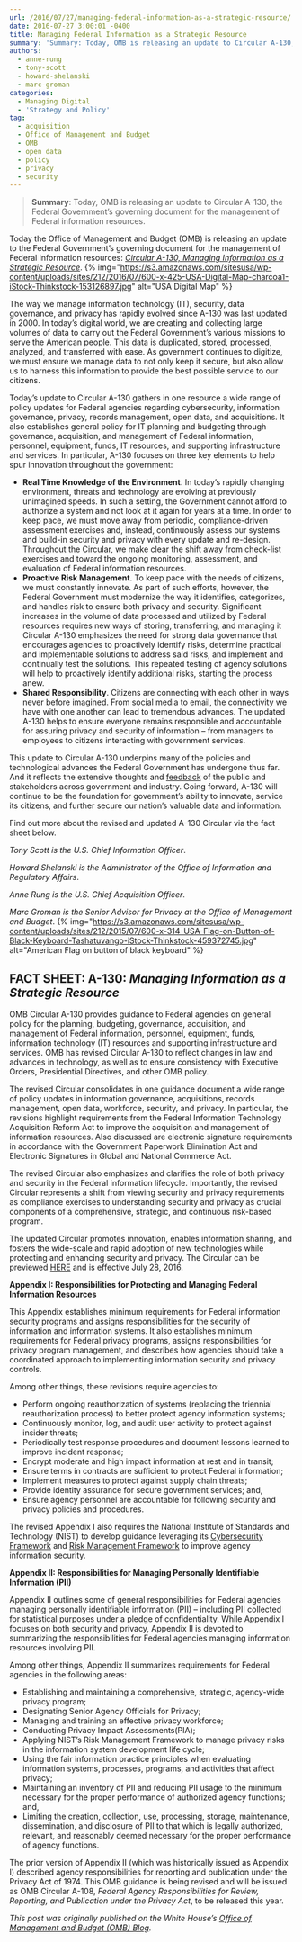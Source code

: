 ```yaml
---
url: /2016/07/27/managing-federal-information-as-a-strategic-resource/
date: 2016-07-27 3:00:01 -0400
title: Managing Federal Information as a Strategic Resource
summary: 'Summary: Today, OMB is releasing an update to Circular A-130, the Federal Government&rsquo;s governing document for the management of Federal information resources. Today the Office of Management and Budget (OMB) is releasing an update to the Federal Government&rsquo;s governing document for the management of Federal information resources: Circular A-130, Managing Information as a Strategic Resource.'
authors:
  - anne-rung
  - tony-scott
  - howard-shelanski
  - marc-groman
categories:
  - Managing Digital
  - 'Strategy and Policy'
tag:
  - acquisition
  - Office of Management and Budget
  - OMB
  - open data
  - policy
  - privacy
  - security
---
```


> **Summary**: Today, OMB is releasing an update to Circular A-130, the Federal Government’s governing document for the management of Federal information resources.

Today the Office of Management and Budget (OMB) is releasing an update to the Federal Government’s governing document for the management of Federal information resources: [_Circular A-130, Managing Information as a Strategic Resource_](https://s3.amazonaws.com/public-inspection.federalregister.gov/2016-17872.pdf). {% img="https://s3.amazonaws.com/sitesusa/wp-content/uploads/sites/212/2016/07/600-x-425-USA-Digital-Map-charcoa1-iStock-Thinkstock-153126897.jpg" alt="USA Digital Map" %} 

The way we manage information technology (IT), security, data governance, and privacy has rapidly evolved since A-130 was last updated in 2000. In today’s digital world, we are creating and collecting large volumes of data to carry out the Federal Government’s various missions to serve the American people. This data is duplicated, stored, processed, analyzed, and transferred with ease. As government continues to digitize, we must ensure we manage data to not only keep it secure, but also allow us to harness this information to provide the best possible service to our citizens.

Today’s update to Circular A-130 gathers in one resource a wide range of policy updates for Federal agencies regarding cybersecurity, information governance, privacy, records management, open data, and acquisitions. It also establishes general policy for IT planning and budgeting through governance, acquisition, and management of Federal information, personnel, equipment, funds, IT resources, and supporting infrastructure and services. In particular, A-130 focuses on three key elements to help spur innovation throughout the government:

  * **Real Time Knowledge of the Environment**. In today’s rapidly changing environment, threats and technology are evolving at previously unimagined speeds. In such a setting, the Government cannot afford to authorize a system and not look at it again for years at a time. In order to keep pace, we must move away from periodic, compliance-driven assessment exercises and, instead, continuously assess our systems and build-in security and privacy with every update and re-design. Throughout the Circular, we make clear the shift away from check-list exercises and toward the ongoing monitoring, assessment, and evaluation of Federal information resources.
  * **Proactive Risk Management**. To keep pace with the needs of citizens, we must constantly innovate. As part of such efforts, however, the Federal Government must modernize the way it identifies, categorizes, and handles risk to ensure both privacy and security. Significant increases in the volume of data processed and utilized by Federal resources requires new ways of storing, transferring, and managing it Circular A-130 emphasizes the need for strong data governance that encourages agencies to proactively identify risks, determine practical and implementable solutions to address said risks, and implement and continually test the solutions. This repeated testing of agency solutions will help to proactively identify additional risks, starting the process anew.
  * **Shared Responsibility**. Citizens are connecting with each other in ways never before imagined. From social media to email, the connectivity we have with one another can lead to tremendous advances. The updated A-130 helps to ensure everyone remains responsible and accountable for assuring privacy and security of information – from managers to employees to citizens interacting with government services.

This update to Circular A-130 underpins many of the policies and technological advances the Federal Government has undergone thus far. And it reflects the extensive thoughts and [feedback](https://www.whitehouse.gov/blog/2015/10/20/modernizing-federal-information-policy) of the public and stakeholders across government and industry. Going forward, A-130 will continue to be the foundation for government’s ability to innovate, service its citizens, and further secure our nation’s valuable data and information.

Find out more about the revised and updated A-130 Circular via the fact sheet below.

_Tony Scott is the U.S. Chief Information Officer_.

_Howard Shelanski is the Administrator of the Office of Information and Regulatory Affairs_.

_Anne Rung is the U.S. Chief Acquisition Officer_.

_Marc Groman is the Senior Advisor for Privacy at the Office of Management and Budget_. {% img="https://s3.amazonaws.com/sitesusa/wp-content/uploads/sites/212/2015/07/600-x-314-USA-Flag-on-Button-of-Black-Keyboard-Tashatuvango-iStock-Thinkstock-459372745.jpg" alt="American Flag on button of black keyboard" %} 

<div>
  <h2 class="rtecenter">
    FACT SHEET: A-130: <em>Managing Information as a Strategic Resource</em>
  </h2>
</div>

OMB Circular A-130 provides guidance to Federal agencies on general policy for the planning, budgeting, governance, acquisition, and management of Federal information, personnel, equipment, funds, information technology (IT) resources and supporting infrastructure and services. OMB has revised Circular A-130 to reflect changes in law and advances in technology, as well as to ensure consistency with Executive Orders, Presidential Directives, and other OMB policy.

The revised Circular consolidates in one guidance document a wide range of policy updates in information governance, acquisitions, records management, open data, workforce, security, and privacy. In particular, the revisions highlight requirements from the Federal Information Technology Acquisition Reform Act to improve the acquisition and management of information resources. Also discussed are electronic signature requirements in accordance with the Government Paperwork Elimination Act and Electronic Signatures in Global and National Commerce Act.

The revised Circular also emphasizes and clarifies the role of both privacy and security in the Federal information lifecycle. Importantly, the revised Circular represents a shift from viewing security and privacy requirements as compliance exercises to understanding security and privacy as crucial components of a comprehensive, strategic, and continuous risk-based program.

The updated Circular promotes innovation, enables information sharing, and fosters the wide-scale and rapid adoption of new technologies while protecting and enhancing security and privacy. The Circular can be previewed [HERE](https://s3.amazonaws.com/public-inspection.federalregister.gov/2016-17872.pdf) and is effective July 28, 2016.

**Appendix I: Responsibilities for Protecting and Managing Federal Information Resources**

This Appendix establishes minimum requirements for Federal information security programs and assigns responsibilities for the security of information and information systems. It also establishes minimum requirements for Federal privacy programs, assigns responsibilities for privacy program management, and describes how agencies should take a coordinated approach to implementing information security and privacy controls.

Among other things, these revisions require agencies to:

  * Perform ongoing reauthorization of systems (replacing the triennial reauthorization process) to better protect agency information systems;
  * Continuously monitor, log, and audit user activity to protect against insider threats;
  * Periodically test response procedures and document lessons learned to improve incident response;
  * Encrypt moderate and high impact information at rest and in transit;
  * Ensure terms in contracts are sufficient to protect Federal information;
  * Implement measures to protect against supply chain threats;
  * Provide identity assurance for secure government services; and,
  * Ensure agency personnel are accountable for following security and privacy policies and procedures.

The revised Appendix I also requires the National Institute of Standards and Technology (NIST) to develop guidance leveraging its [Cybersecurity Framework](http://www.nist.gov/cyberframework/) and [Risk Management Framework](http://csrc.nist.gov/publications/nistpubs/800-37-rev1/sp800-37-rev1-final.pdf) to improve agency information security.

**Appendix II: Responsibilities for Managing Personally Identifiable Information (PII)**

Appendix II outlines some of general responsibilities for Federal agencies managing personally identifiable information (PII) – including PII collected for statistical purposes under a pledge of confidentiality. While Appendix I focuses on both security and privacy, Appendix II is devoted to summarizing the responsibilities for Federal agencies managing information resources involving PII.

Among other things, Appendix II summarizes requirements for Federal agencies in the following areas:

  * Establishing and maintaining a comprehensive, strategic, agency-wide privacy program;
  * Designating Senior Agency Officials for Privacy;
  * Managing and training an effective privacy workforce;
  * Conducting Privacy Impact Assessments(PIA);
  * Applying NIST’s Risk Management Framework to manage privacy risks in the information system development life cycle;
  * Using the fair information practice principles when evaluating information systems, processes, programs, and activities that affect privacy;
  * Maintaining an inventory of PII and reducing PII usage to the minimum necessary for the proper performance of authorized agency functions; and,
  * Limiting the creation, collection, use, processing, storage, maintenance, dissemination, and disclosure of PII to that which is legally authorized, relevant, and reasonably deemed necessary for the proper performance of agency functions.

The prior version of Appendix II (which was historically issued as Appendix I) described agency responsibilities for reporting and publication under the Privacy Act of 1974. This OMB guidance is being revised and will be issued as OMB Circular A-108, _Federal Agency Responsibilities for Review, Reporting, and Publication under the Privacy Act_, to be released this year.

_This post was originally published on the White House&#8217;s [Office of Management and Budget (OMB) Blog](https://www.whitehouse.gov/omb/blog)._